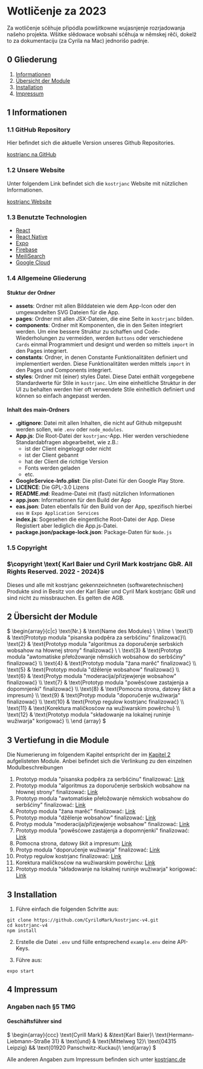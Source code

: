 # Wotličenje za 2023

Za wotličenje sćěhuje připódla powšitkowne wujasnjenje rozrjadowanja našeho projekta. Wšitke slědowace wobsahi sćěhuja w němskej rěči, dokelž to za dokumentaciju (za Cyrila na Mac) jednorišo padnje.

## 0 Gliederung

1. [Informationen](./ABRECHNUNG-2023.md#1-informationen)
2. [Übersicht der Module](./ABRECHNUNG-2023.md#2-übersicht-der-module)
3. [Installation](./ABRECHNUNG-2023.md#3-installation)
4. [Impressum](./ABRECHNUNG-2023.md#4-impressum)

## 1 Informationen

### 1.1 GitHub Repository

Hier befindet sich die aktuelle Version unseres Github Repositories.

[kostrjanc na GitHub](https://github.com/CyriloMark/kostrjanc-v4)

### 1.2 Unsere Website

Unter folgendem Link befindet sich die `kostrjanc` Website mit nützlichen Informationen.

[kostrjanc Website](https://kostrjanc.de)

### 1.3 Benutzte Technologien

-   [React](https://legacy.reactjs.org)
-   [React Native](https://reactnative.dev)
-   [Expo](https://expo.dev)
-   [Firebase](https://firebase.google.com)
-   [MeiliSearch](https://www.meilisearch.com)
-   [Google Cloud](https://cloud.google.com)

### 1.4 Allgemeine Gliederung

#### Stuktur der Ordner

-   **assets**: Ordner mit allen Bilddateien wie dem App-Icon oder den umgewandelten SVG Dateien für die App.
-   **pages**: Ordner mit allen JSX-Dateien, die eine Seite in `kostrjanc` bilden.
-   **components**: Ordner mit Komponenten, die in den Seiten integriert werden. Um eine bessere Struktur zu schaffen und Code-Wiederholungen zu vermeiden, werden `Buttons` oder verschiedene `Cards` einmal Programmiert und designt und werden so mittels `import` in den Pages integriert.
-   **constants**: Ordner, in denen Constante Funktionalitäten definiert und implementiert werden. Diese Funktionalitäten werden mittels `import` in den Pages und Components integriert.
-   **styles**: Ordner mit (einer) styles Datei. Diese Datei enthält vorgegebene Standardwerte für Stile in `kostrjanc`. Um eine einheitliche Struktur in der UI zu behalten werden hier oft verwendete Stile einheitlich definiert und können so einfach angepasst werden.

#### Inhalt des main-Ordners

-   **.gitignore**: Datei mit allen Inhalten, die nicht auf Github mitgepusht werden sollen, wie `.env` oder `node_modules`.
-   **App.js**: Die Root-Datei der `kostrjanc`-App. Hier werden verschiedene Standardabfragen abgearbeitet, wie z.B.:
    -   ist der Client eingeloggt oder nicht
    -   ist der Client gebannt
    -   hat der Client die richtige Version
    -   Fonts werden geladen
    -   etc.
-   **GoogleService-Info.plist**: Die plist-Datei für den Google Play Store.
-   **LICENCE**: Die GPL-3.0 Lizens
-   **README.md**: Readme-Datei mit (fast) nützlichen Informationen
-   **app.json**: Informationen für den Build der App
-   **eas.json**: Daten ebenfalls für den Build von der App, spezifisch hierbei `eas` $\cong$ `Expo Application Services`
-   **index.js**: Sogesehen die eingentliche Root-Datei der App. Diese Registiert aber lediglich die App.js-Datei.
-   **package.json/package-lock.json**: Package-Daten für `Node.js`

### 1.5 Copyright

### $\copyright \text{ Karl Baier und Cyril Mark kostrjanc GbR. All Rights Reserved. 2022 - 2024}$

Dieses und alle mit kostrjanc gekennzeichneten (softwaretechnischen) Produkte sind in Besitz von der Karl Baier und Cyril Mark kostrjanc GbR und sind nicht zu missbrauchen. Es gelten die AGB.

## 2 Übersicht der Module

$
    \begin{array}{c|c}
\text{Nr.} & \text{Name des Modules} \\ \hline \\
\text{1} & \text{Prototyp modula "pisanska podpěra za serbšćinu" finalizować}\\\\
\text{2} & \text{Prototyp modula "algoritmus za doporučenje serbskich wobsahow na hłownej strony" finalizować} \\ \\
\text{3} & \text{Prototyp modula "awtomatiske přełožowanje němskich wobsahow do serbšćiny" finalizować} \\\\
\text{4} & \text{Prototyp modula "žana marěć" finalizować} \\\\
\text{5} & \text{Prototyp modula "dźělenje wobsahow" finalizować} \\\\
\text{6} & \text{Protyp modula "moderacija/přizjewjenje wobsahow" finalizować} \\\\
\text{7} & \text{Prototyp modula "powěsćowe zastajenja a dopomnjenki" finalizować} \\\\
\text{8} & \text{Pomocna strona, datowy škit a impresum} \\\\
\text{9} & \text{Protyp modula "doporučenje wužiwarja" finalizować} \\\\
\text{10} & \text{Protyp regulow kostrjanc finalizować} \\\\
\text{11} & \text{Korektura maličkosćow na wužiwarskim powěrchu} \\\\
\text{12} & \text{Prototyp modula "składowanje na lokalnej runinje wužiwarja" korigować} \\\\
\end {array}
$

## 3 Vertiefung in die Module

Die Numerierung im folgendem Kapitel entspricht der im [Kapitel 2](./ABRECHNUNG-2023.md#2-übersicht-der-module) aufgelisteten Module. Anbei befindet sich die Verlinkung zu den einzelnen Modulbeschreibungen

1. Prototyp modula "pisanska podpěra za serbšćinu" finalizować: [Link](./overview_modules/01_PISANSKA_PODPERA.md)
1. Prototyp modula "algoritmus za doporučenje serbskich wobsahow na hłownej strony" finalizować: [Link](./overview_modules/02_ALGORITMUS_DOPORUCENJE.md)
1. Prototyp modula "awtomatiske přełožowanje němskich wobsahow do serbšćiny" finalizować: [Link](./overview_modules/03_AWTOMATISKE_PROLOZOWANJE.md)
1. Prototyp modula "žana marěć" finalizować: [Link](./overview_modules/04_ZANA_MAREC.md)
1. Prototyp modula "dźělenje wobsahow" finalizować: [Link](./overview_modules/05_DZELENJE_WOBSAHOW.md)
1. Protyp modula "moderacija/přizjewjenje wobsahow" finalizować: [Link](./overview_modules/06_MODERACIJA.md)
1. Prototyp modula "powěsćowe zastajenja a dopomnjenki" finalizować: [Link](./overview_modules/07_POWESCE.md)
1. Pomocna strona, datowy škit a impresum: [Link](./overview_modules/08_POMOC_DATOSKIT.md)
1. Protyp modula "doporučenje wužiwarja" finalizować: [Link](./overview_modules/09_DOPORUCENJE_WUZIWARJA.md)
1. Protyp regulow kostrjanc finalizować: [Link](./overview_modules/10_REGULE.md)
1. Korektura maličkosćow na wužiwarskim powěrchu: [Link](./overview_modules/11_MALICKOSCE.md)
1. Prototyp modula "składowanje na lokalnej runinje wužiwarja" korigować: [Link](./overview_modules/12_SKLADOWANJE_LOKAL.md)

## 3 Installation

1. Führe einfach die folgenden Schritte aus:

```
git clone https://github.com/CyriloMark/kostrjanc-v4.git
cd kostrjanc-v4
npm install
```

2. Erstelle die Datei `.env` und fülle entsprechend `example.env` deine API-Keys.

3. Führe aus:

```
expo start
```

## 4 Impressum

### Angaben nach §5 TMG

#### Geschäftsführer sind

$
\begin{array}{ccc}
\text{Cyrill Mark} & &\text{Karl Baier}\\
\text{Hermann-Liebmann-Straße 31} & \text{und} & \text{Mittelweg 12}\\
\text{04315 Leipzig} && \text{01920 Panschwitz-Kuckau}\\
\end{array}
$

Alle anderen Angaben zum Impressum befinden sich unter [kostrjanc.de](https://kostrjanc.de/pages/impresum.html)
